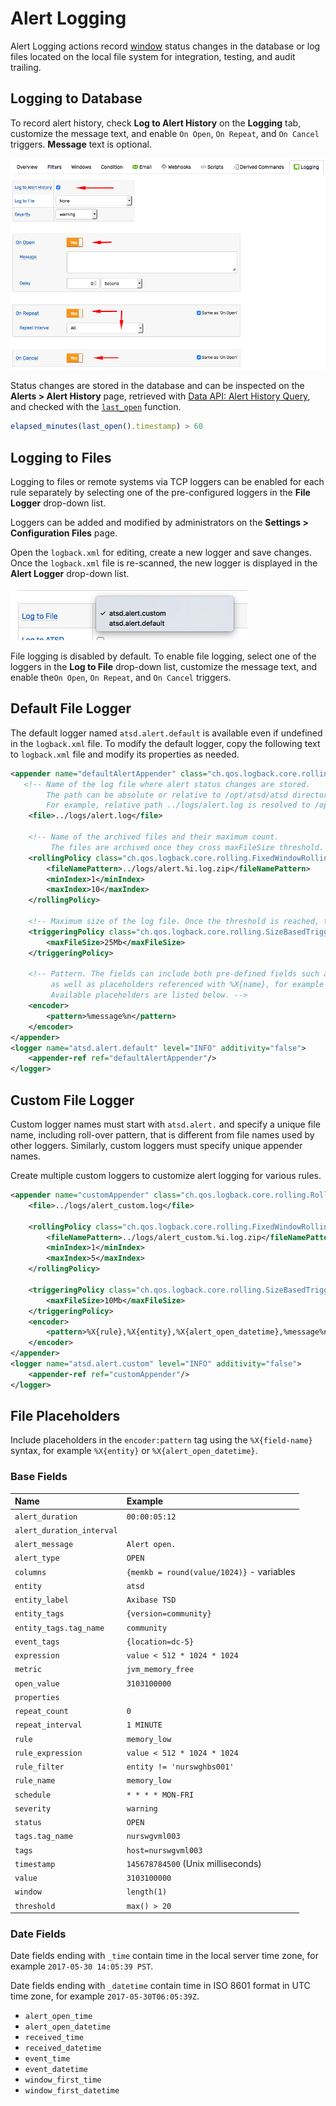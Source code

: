 # Alert Logging

Alert Logging actions record [window](window.md) status changes in the database or log files located on the local file system for integration, testing, and audit trailing.

## Logging to Database

To record alert history, check **Log to Alert History** on the **Logging** tab, customize the message text, and enable `On Open`, `On Repeat`, and `On Cancel` triggers. **Message** text is optional.

![](./images/logging-triggers.png)

Status changes are stored in the database and can be inspected on the **Alerts > Alert History** page, retrieved with [Data API: Alert History Query](../api/data/alerts/history-query.md), and checked with the [`last_open`](functions-alert-history.md) function.

```javascript
elapsed_minutes(last_open().timestamp) > 60
```

## Logging to Files

Logging to files or remote systems via TCP loggers can be enabled for each rule separately by selecting one of the pre-configured loggers in the **File Logger** drop-down list.

Loggers can be added and modified by administrators on the **Settings > Configuration Files** page.

Open the `logback.xml` for editing, create a new logger and save changes. Once the `logback.xml` file is re-scanned, the new logger is displayed in the **Alert Logger** drop-down list.

![](./images/logging-loggers.png)

File logging is disabled by default. To enable file logging, select one of the loggers in the **Log to File** drop-down list, customize the message text, and enable the`On Open`, `On Repeat`, and `On Cancel` triggers.

## Default File Logger

The default logger named `atsd.alert.default` is available even if undefined in the `logback.xml` file. To modify the default logger, copy the following text to `logback.xml` file and modify its properties as needed.

```xml
<appender name="defaultAlertAppender" class="ch.qos.logback.core.rolling.RollingFileAppender">
   <!-- Name of the log file where alert status changes are stored.
        The path can be absolute or relative to /opt/atsd/atsd directory.
        For example, relative path ../logs/alert.log is resolved to /opt/atsd/atsd/logs/alert.log.  -->
    <file>../logs/alert.log</file>

    <!-- Name of the archived files and their maximum count.
         The files are archived once they cross maxFileSize threshold. -->
    <rollingPolicy class="ch.qos.logback.core.rolling.FixedWindowRollingPolicy">
        <fileNamePattern>../logs/alert.%i.log.zip</fileNamePattern>
        <minIndex>1</minIndex>
        <maxIndex>10</maxIndex>
    </rollingPolicy>

    <!-- Maximum size of the log file. Once the threshold is reached, the files is compressed and rolled over. -->
    <triggeringPolicy class="ch.qos.logback.core.rolling.SizeBasedTriggeringPolicy">
        <maxFileSize>25Mb</maxFileSize>
    </triggeringPolicy>

    <!-- Pattern. The fields can include both pre-defined fields such as %date{ISO8601}, %level, %thread, %logger, %message%n
         as well as placeholders referenced with %X{name}, for example %X{entity} or %X{alert_open_datetime}.
         Available placeholders are listed below. -->
    <encoder>
        <pattern>%message%n</pattern>
    </encoder>
</appender>
<logger name="atsd.alert.default" level="INFO" additivity="false">
    <appender-ref ref="defaultAlertAppender"/>
</logger>
```

## Custom File Logger

Custom logger names must start with `atsd.alert.` and specify a unique file name, including roll-over pattern, that is different from file names used by other loggers. Similarly, custom loggers must specify unique appender names.

Create multiple custom loggers to customize alert logging for various rules.

```xml
<appender name="customAppender" class="ch.qos.logback.core.rolling.RollingFileAppender">
    <file>../logs/alert_custom.log</file>

    <rollingPolicy class="ch.qos.logback.core.rolling.FixedWindowRollingPolicy">
        <fileNamePattern>../logs/alert_custom.%i.log.zip</fileNamePattern>
        <minIndex>1</minIndex>
        <maxIndex>5</maxIndex>
    </rollingPolicy>

    <triggeringPolicy class="ch.qos.logback.core.rolling.SizeBasedTriggeringPolicy">
        <maxFileSize>10Mb</maxFileSize>
    </triggeringPolicy>
    <encoder>
        <pattern>%X{rule},%X{entity},%X{alert_open_datetime},%message%n</pattern>
    </encoder>
</appender>
<logger name="atsd.alert.custom" level="INFO" additivity="false">
    <appender-ref ref="customAppender"/>
</logger>
```

## File Placeholders

Include placeholders in the `encoder:pattern` tag using the `%X{field-name}` syntax, for example `%X{entity}` or `%X{alert_open_datetime}`.

### Base Fields

**Name**|**Example**
:---|:---
`alert_duration` | `00:00:05:12`
`alert_duration_interval` |
`alert_message` | `Alert open.`
`alert_type` | `OPEN`
`columns` | `{memkb = round(value/1024)}` - variables
`entity` | `atsd`
`entity_label` | `Axibase TSD`
`entity_tags` | `{version=community}`
`entity_tags.tag_name` | `community`
`event_tags` | `{location=dc-5}`
`expression` | `value < 512 * 1024 * 1024`
`metric` | `jvm_memory_free`
`open_value` | `3103100000`
`properties` |
`repeat_count` | `0`
`repeat_interval` | `1 MINUTE`
`rule` | `memory_low`
`rule_expression` | `value < 512 * 1024 * 1024`
`rule_filter` | `entity != 'nurswghbs001'`
`rule_name` | `memory_low`
`schedule` | `* * * * MON-FRI`
`severity` | `warning`
`status` | `OPEN`
`tags.tag_name` | `nurswgvml003`
`tags` | `host=nurswgvml003`
`timestamp` | `145678784500` (Unix milliseconds)
`value` | `3103100000`
`window` | `length(1)`
`threshold` | `max() > 20`

### Date Fields

Date fields ending with `_time` contain time in the local server time zone, for example `2017-05-30 14:05:39 PST`.

Date fields ending with `_datetime` contain time in ISO 8601 format in UTC time zone, for example `2017-05-30T06:05:39Z`.

* `alert_open_time`
* `alert_open_datetime`
* `received_time`
* `received_datetime`
* `event_time`
* `event_datetime`
* `window_first_time`
* `window_first_datetime`
